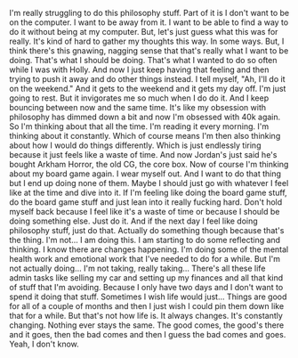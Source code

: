 ﻿I'm really struggling to do this philosophy stuff.
Part of it is I don't want to be on the computer.
I want to be away from it.
I want to be able to find a way to do it without being at my computer.
But, let's just guess what this was for really.
It's kind of hard to gather my thoughts this way.
In some ways.
But, I think there's this gnawing, nagging sense that that's really what I want to be doing.
That's what I should be doing.
That's what I wanted to do so often while I was with Holly.
And now I just keep having that feeling and then trying to push it away and do other things instead.
I tell myself, "Ah, I'll do it on the weekend."
And it gets to the weekend and it gets my day off. I'm just going to rest.
But it invigorates me so much when I do do it.
And I keep bouncing between now and the same time.
It's like my obsession with philosophy has dimmed down a bit and now I'm obsessed with 40k again.
So I'm thinking about that all the time.
I'm reading it every morning.
I'm thinking about it constantly.
Which of course means I'm then also thinking about how I would do things differently.
Which is just endlessly tiring because it just feels like a waste of time.
And now Jordan's just said he's bought Arkham Horror, the old CG, the core box.
Now of course I'm thinking about my board game again.
I wear myself out.
And I want to do that thing but I end up doing none of them.
Maybe I should just go with whatever I feel like at the time and dive into it.
If I'm feeling like doing the board game stuff, do the board game stuff and just lean into it really fucking hard.
Don't hold myself back because I feel like it's a waste of time or because I should be doing something else.
Just do it.
And if the next day I feel like doing philosophy stuff, just do that.
Actually do something though because that's the thing. I'm not...
I am doing this. I am starting to do some reflecting and thinking.
I know there are changes happening.
I'm doing some of the mental health work and emotional work that I've needed to do for a while.
But I'm not actually doing...
I'm not taking, really taking...
There's all these life admin tasks like selling my car and setting up my finances and all that kind of stuff that I'm avoiding.
Because I only have two days and I don't want to spend it doing that stuff.
Sometimes I wish life would just...
Things are good for all of a couple of months and then I just wish I could pin them down like that for a while.
But that's not how life is. It always changes.
It's constantly changing.
Nothing ever stays the same.
The good comes, the good's there and it goes, then the bad comes and then I guess the bad comes and goes.
Yeah, I don't know.

